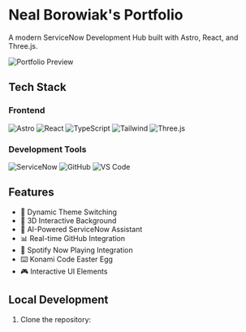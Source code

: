 # Neal Borowiak's Portfolio
A modern ServiceNow Development Hub built with Astro, React, and Three.js.

![Portfolio Preview](https://github.com/naborowiak/NealBPortfolio/assets/preview.png)

## Tech Stack
### Frontend
![Astro](https://img.shields.io/badge/Astro-FF5D01?logo=astro&logoColor=white)
![React](https://img.shields.io/badge/React-61DAFB?logo=react&logoColor=black)
![TypeScript](https://img.shields.io/badge/TypeScript-3178C6?logo=typescript&logoColor=white)
![Tailwind](https://img.shields.io/badge/Tailwind_CSS-38B2AC?logo=tailwind-css&logoColor=white)
![Three.js](https://img.shields.io/badge/Three.js-000000?logo=three.js&logoColor=white)

### Development Tools
![ServiceNow](https://img.shields.io/badge/ServiceNow-00A1E0?logo=servicenow&logoColor=white)
![GitHub](https://img.shields.io/badge/GitHub-181717?logo=github&logoColor=white)
![VS Code](https://img.shields.io/badge/VS_Code-007ACC?logo=visual-studio-code&logoColor=white)

## Features
- 🎨 Dynamic Theme Switching
- 🌟 3D Interactive Background
- 🤖 AI-Powered ServiceNow Assistant
- 📊 Real-time GitHub Integration
- 🎵 Spotify Now Playing Integration
- ⌨️ Konami Code Easter Egg
- 🎮 Interactive UI Elements

## Local Development
1. Clone the repository:
